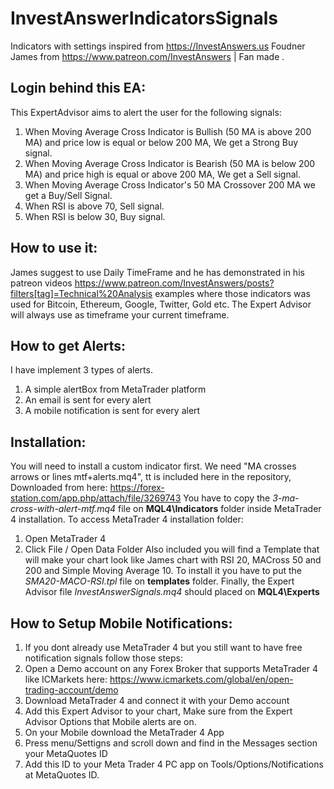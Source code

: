 # InvestAnswerIndicatorsSignals
Indicators with settings inspired from https://InvestAnswers.us Foudner James from https://www.patreon.com/InvestAnswers | Fan made .

## Login behind this EA:
This ExpertAdvisor aims to alert the user for the following signals:

1) When Moving Average Cross Indicator is Bullish (50 MA is above 200 MA) and price low is equal or below 200 MA, We get a Strong Buy signal.
2) When Moving Average Cross Indicator is Bearish (50 MA is below 200 MA) and price high is equal or above 200 MA, We get a Sell signal.
3) When Moving Average Cross Indicator's 50 MA Crossover 200 MA we get a Buy/Sell Signal.
4) When RSI is above 70, Sell signal. 
5) When RSI is below 30, Buy signal. 

## How to use it:
James suggest to use Daily TimeFrame and he has demonstrated in his patreon videos https://www.patreon.com/InvestAnswers/posts?filters[tag]=Technical%20Analysis examples where those indicators was used for  Bitcoin, Ethereum, Google, Twitter, Gold etc.
The Expert Advisor will always use as timeframe your current timeframe.

## How to get Alerts:
I have implement 3 types of alerts.
1) A simple alertBox from MetaTrader platform
2) An email is sent for every alert
3) A mobile notification is sent for every alert

## Installation:
You will need to install a custom indicator first. We need "MA crosses arrows or lines mtf+alerts.mq4", tt is included here in the repository, Downloaded from here: https://forex-station.com/app.php/attach/file/3269743
You have to copy the *3-ma-cross-with-alert-mtf.mq4* file on **MQL4\Indicators** folder inside MetaTrader 4 installation. 
To access MetaTrader 4 installation folder:
1) Open MetaTrader 4
2) Click File / Open Data Folder
Also included you will find a Template that will make your chart look like James chart with RSI 20, MACross 50 and 200 and Simple Moving Average 10. To install it you have to put the *SMA20-MACO-RSI.tpl* file on **templates** folder.
Finally, the Expert Advisor file *InvestAnswerSignals.mq4* should placed on **MQL4\Experts**

## How to Setup Mobile Notifications:
1) If you dont already use MetaTrader 4 but you still want to have free notification signals follow those steps:
2) Open a Demo account on any Forex Broker that supports MetaTrader 4 like ICMarkets here: https://www.icmarkets.com/global/en/open-trading-account/demo
3) Download MetaTrader 4 and connect it with your Demo account
4) Add this Expert Advisor to your chart, Make sure from the Expert Advisor Options that Mobile alerts are on.
5) On your Mobile download the MetaTrader 4 App
6) Press menu/Settigns and scroll down and find in the Messages section your MetaQuotes ID
7) Add this ID to your Meta Trader 4 PC app on Tools/Options/Notifications at MetaQuotes ID.

